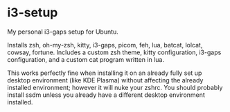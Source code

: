 # i3-setup
My personal i3-gaps setup for  Ubuntu.

Installs zsh, oh-my-zsh, kitty, i3-gaps, picom, feh, lua, batcat, lolcat, cowsay, fortune.
Includes a custom zsh theme, kitty configuration, i3-gaps configuration, and a custom cat program written in lua.

This works perfectly fine when installing it on an already fully set up desktop environment (like KDE Plasma) without affecting the already installed environment; however it will nuke your zshrc.
You should probably install ssdm unless you already have a different desktop environment installed.
